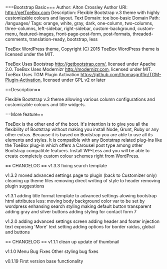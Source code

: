===Bootstrap Basic===
Author: Alton Crossley
Author URI: http://getToeBox.com
Description: Flexible Bootstrap v.3 theme with highly customizable colours and layout.
Text Domain: toe box-basic
Domain Path: /languages/
Tags: orange, white, gray, dark, one-column, two-columns, three-columns, left-sidebar, right-sidebar, custom-background, custom-menu, featured-images, front-page-post-form, post-formats, threaded-comments, translation-ready, bootstrap, less

ToeBox WordPress theme, Copyright (C) 2015
ToeBox WordPress theme is licensed under the MIT.

ToeBox Uses Bootstrap http://getbootstrap.com/, licensed under Apache 2.0.
ToeBox Uses Modernizr http://modernizr.com, licensed under MIT.
ToeBox Uses TGM Plugin Activation https://github.com/thomasgriffin/TGM-Plugin-Activation, licensed under GPL v2 or later

==Description==

Flexible Bootstrap v.3 theme allowing various column configurations and customizable colours and title widgets.

==More feature==

ToeBox is the other end of the boot.  It's intention is to give you all the flexibility of Bootstrap without making you install Node, Grunt, Ruby or any other extras.
Because it is based on Bootstrap you are able to use all its elements and styles.  It is compatible with any Bootstrap related plug-ins like the ToeBox plug-in which offers a Carousel post type among other Bootstrap compatible featuers.
Install WP-Less and you will be able to create completely custom colour schemes right from WordPress. 

== CHANGELOG ==
v1.3.3
fixing search template

v1.3.2
moved advanced settings page to plugin (back to Customizer only)
cleaning up theme files
removing direct writing of style to header
removing plugin suggestions

v1.3.1
adding title format template to advanced settings
alowing bootstrap html attributes
less: 
  moving body background color var to be set by wordpress 
  enhansing search styling
  making default button transparent
  adding gray and silver buttons
  adding styling for contact form 7

v1.2.0
adding advanced settings screen
adding header and footer injection text
exposing 'More' text setting
adding options for border raidus, global and buttons

== CHANGELOG ==
v1.1.1
clean up
update of thumbnail

v1.1.0
Menu Bug Fixes
Other styling bug fixes

v0.1.19 
First version base functionality